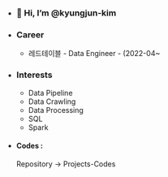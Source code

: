 - ### 👋 Hi, I’m @kyungjun-kim
- ### Career
  - 레드테이블 - Data Engineer - (2022-04~ 

- ### Interests
  - Data Pipeline
  - Data Crawling
  - Data Processing
  - SQL
  - Spark

- #### Codes :
  Repository -> Projects-Codes
<!---
kyungjun-kim/kyungjun-kim is a ✨ special ✨ repository because its `README.md` (this file) appears on your GitHub profile.
You can click the Preview link to take a look at your changes.
--->
